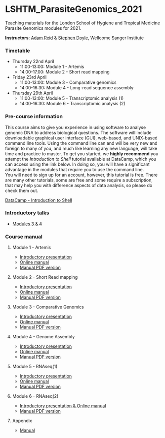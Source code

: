 # LSHTM_ParasiteGenomics_2021

Teaching materials for the London School of Hygiene and Tropical Medicine Parasite Genomics modules for 2021.

**Instructors**: [Adam Reid](mailto:ar11@sanger.ac.uk) & [Stephen Doyle](mailto:sd21@sanger.ac.uk), Wellcome Sanger Institute

### Timetable
- Thursday 22nd April
     - 11:00-13:00: Module 1 - Artemis
     - 14.00-17.00: Module 2 - Short read mapping
- Friday 23rd April
     - 11:00-13:00: Module 3 - Comparative genomics
     - 14.00-16:30: Module 4 - Long-read sequence assembly
- Thursday 29th April
     - 11:00-13:00: Module 5 - Transcriptomic analysis (1)
     - 14.00-16:30: Module 6 - Transcriptomic analysis (2)

### Pre-course information
This course aims to give you experience in using software to analyse genomic DNA to address biological questions. The software will include downloadable graphical user interface (GUI), web-based, and UNIX-based command line tools. Using the command line can and will be very new and foreign to many of you, and much like learning any new language, will take time and practice to master. To get you started, we **highly recommend** you attempt the *Introduction to Shell* tutorial available at DataCamp, which you can access using the link below. In doing so, you will have a significant advantage in the modules that require you to use the command line.  
You will need to sign up for an account, however, this tutorial is free. There are many other tutorials, some are free and some require a subscription, that may help you with difference aspects of data analysis, so please do check them out.

[DataCamp - Introduction to Shell](https://www.datacamp.com/courses/introduction-to-shell)

### Introductory talks

- [Modules 3 & 4](https://pro.panopto.com/Panopto/Pages/Viewer.aspx?tid=afa63dd7-01b8-433c-b37e-ad03015d384b) 


### Course manual
1. Module 1 - Artemis
     - [Introductory presentation](presentations/LSHTM2020_Talk_Introduction.pdf)
     - [Online manual](Module_1_Artemis.md)
     - [Manual PDF version](Module_1_Artemis.pdf)

2. Module 2 - Short Read mapping
     - [Introductory presentation](presentations/Presentation_PathogenGenomicsLSHTM_Module2_Short_read_mapping.pdf)
     - [Online manual](Module_2_Mapping_Short_Reads.md)
     - [Manual PDF version](Module_2_Mapping_Short_Reads.pdf)

3. Module 3 - Comparative Genomics
     - [Introductory presentation](presentations/Presentation_PathogenGenomicsLSHTM_Module3_ComparativeGenomics.pdf)
     - [Online manual](Module_3_Comparative_Genomics.md)
     - [Manual PDF version](Module_3_Comparative_Genomics.pdf)

4. Module 4 - Genome Assembly
     - [Introductory presentation](presentations/Presentation_PathogenGenomicsLSHTM_Module4_DeNovoAssembly.pdf)
     - [Online manual](Module_4_Genome_Assembly.md)
     - [Manual PDF version](Module_4_Genome_Assembly.pdf)

5. Module 5 - RNAseq(1)
     - [Introductory presentation](presentations/Presentation_PathogenGenomicsLSHTM_RNAseq.pdf)
     - [Online manual](Module_5_RNAseq1.md)
     - [Manual PDF version](Module_5_RNAseq1.pdf)

6. Module 6 - RNAseq(2)
     - [Introductory presentation & Online manual](Module_6_RNAseq2.md)
     - [Manual PDF version](Module_6_RNAseq2.pdf)

7. Appendix
     - [Manual](presentations/LSHTM_Appendix.pdf)
